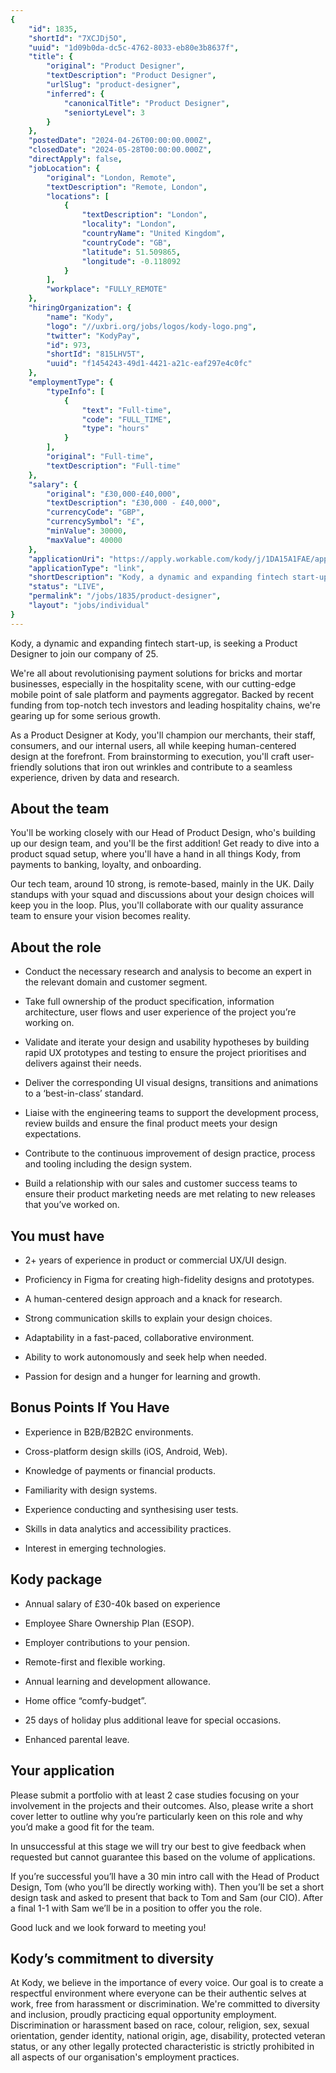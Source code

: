 ```yaml
---
{
	"id": 1835,
	"shortId": "7XCJDj5O",
	"uuid": "1d09b0da-dc5c-4762-8033-eb80e3b8637f",
	"title": {
		"original": "Product Designer",
		"textDescription": "Product Designer",
		"urlSlug": "product-designer",
		"inferred": {
			"canonicalTitle": "Product Designer",
			"seniortyLevel": 3
		}
	},
	"postedDate": "2024-04-26T00:00:00.000Z",
	"closedDate": "2024-05-28T00:00:00.000Z",
	"directApply": false,
	"jobLocation": {
		"original": "London, Remote",
		"textDescription": "Remote, London",
		"locations": [
			{
				"textDescription": "London",
				"locality": "London",
				"countryName": "United Kingdom",
				"countryCode": "GB",
				"latitude": 51.509865,
				"longitude": -0.118092
			}
		],
		"workplace": "FULLY_REMOTE"
	},
	"hiringOrganization": {
		"name": "Kody",
		"logo": "//uxbri.org/jobs/logos/kody-logo.png",
		"twitter": "KodyPay",
		"id": 973,
		"shortId": "815LHV5T",
		"uuid": "f1454243-49d1-4421-a21c-eaf297e4c0fc"
	},
	"employmentType": {
		"typeInfo": [
			{
				"text": "Full-time",
				"code": "FULL_TIME",
				"type": "hours"
			}
		],
		"original": "Full-time",
		"textDescription": "Full-time"
	},
	"salary": {
		"original": "£30,000-£40,000",
		"textDescription": "£30,000 - £40,000",
		"currencyCode": "GBP",
		"currencySymbol": "£",
		"minValue": 30000,
		"maxValue": 40000
	},
	"applicationUri": "https://apply.workable.com/kody/j/1DA15A1FAE/apply/",
	"applicationType": "link",
	"shortDescription": "Kody, a dynamic and expanding fintech start-up-, is seeking a Product Designer to join our company of 25.. We're' all about revolutionising payment solutions for bricks and mortar businesses,",
	"status": "LIVE",
	"permalink": "/jobs/1835/product-designer",
	"layout": "jobs/individual"
}
---
```

<p>Kody, a dynamic and expanding fintech start-up, is seeking a Product Designer to join our company of 25.</p><p>We're all about revolutionising payment solutions for bricks and mortar businesses, especially in the hospitality scene, with our cutting-edge mobile point of sale platform and payments aggregator. Backed by recent funding from top-notch tech investors and leading hospitality chains, we're gearing up for some serious growth.</p><p>As a Product Designer at Kody, you'll champion our merchants, their staff, consumers, and our internal users, all while keeping human-centered design at the forefront. From brainstorming to execution, you'll craft user-friendly solutions that iron out wrinkles and contribute to a seamless experience, driven by data and research.</p><h2>About the team</h2><p>You'll be working closely with our Head of Product Design, who's building up our design team, and you'll be the first addition! Get ready to dive into a product squad setup, where you'll have a hand in all things Kody, from payments to banking, loyalty, and onboarding.</p><p>Our tech team, around 10 strong, is remote-based, mainly in the UK. Daily standups with your squad and discussions about your design choices will keep you in the loop. Plus, you'll collaborate with our quality assurance team to ensure your vision becomes reality.</p><h2>About the role</h2><ul><li><p>Conduct the necessary research and analysis to become an expert in the relevant domain and customer segment.</p></li><li><p>Take full ownership of the product specification, information architecture, user flows and user experience of the project you’re working on.</p></li><li><p>Validate and iterate your design and usability hypotheses by building rapid UX prototypes and testing to ensure the project prioritises and delivers against their needs.</p></li><li><p>Deliver the corresponding UI visual designs, transitions and animations to a ‘best-in-class’ standard.</p></li><li><p>Liaise with the engineering teams to support the development process, review builds and ensure the final product meets your design expectations.</p></li><li><p>Contribute to the continuous improvement of design practice, process and tooling including the design system.</p></li><li><p>Build a relationship with our sales and customer success teams to ensure their product marketing needs are met relating to new releases that you’ve worked on.</p></li></ul><h2>You must have</h2><ul><li><p>2+ years of experience in product or commercial UX/UI design.</p></li><li><p>Proficiency in Figma for creating high-fidelity designs and prototypes.</p></li><li><p>A human-centered design approach and a knack for research.</p></li><li><p>Strong communication skills to explain your design choices.</p></li><li><p>Adaptability in a fast-paced, collaborative environment.</p></li><li><p>Ability to work autonomously and seek help when needed.</p></li><li><p>Passion for design and a hunger for learning and growth.</p></li></ul><h2>Bonus Points If You Have</h2><ul><li><p>Experience in B2B/B2B2C environments.</p></li><li><p>Cross-platform design skills (iOS, Android, Web).</p></li><li><p>Knowledge of payments or financial products.</p></li><li><p>Familiarity with design systems.</p></li><li><p>Experience conducting and synthesising user tests.</p></li><li><p>Skills in data analytics and accessibility practices.</p></li><li><p>Interest in emerging technologies.</p></li></ul><h2>Kody package</h2><ul><li><p>Annual salary of £30-40k based on experience</p></li></ul><ul><li><p>Employee Share Ownership Plan (ESOP).</p></li><li><p>Employer contributions to your pension.</p></li><li><p>Remote-first and flexible working.</p></li><li><p>Annual learning and development allowance.</p></li><li><p>Home office “comfy-budget”.</p></li><li><p>25 days of holiday plus additional leave for special occasions.</p></li><li><p>Enhanced parental leave.</p></li></ul><h2>Your application</h2><p>Please submit a portfolio with at least 2 case studies focusing on your involvement in the projects and their outcomes. Also, please write a short cover letter to outline why you’re particularly keen on this role and why you’d make a good fit for the team.</p><p>In unsuccessful at this stage we will try our best to give feedback when requested but cannot guarantee this based on the volume of applications.</p><p>If you’re successful you’ll have a 30 min intro call with the Head of Product Design, Tom (who you’ll be directly working with). Then you’ll be set a short design task and asked to present that back to Tom and Sam (our CIO). After a final 1-1 with Sam we’ll be in a position to offer you the role.</p><p>Good luck and we look forward to meeting you!</p><h2>Kody’s commitment to diversity</h2><p>At Kody, we believe in the importance of every voice. Our goal is to create a respectful environment where everyone can be their authentic selves at work, free from harassment or discrimination. We're committed to diversity and inclusion, proudly practicing equal opportunity employment. Discrimination or harassment based on race, colour, religion, sex, sexual orientation, gender identity, national origin, age, disability, protected veteran status, or any other legally protected characteristic is strictly prohibited in all aspects of our organisation's employment practices.</p>
